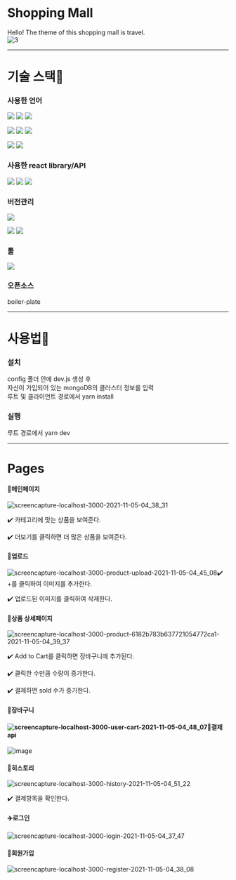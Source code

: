 # Shopping Mall

Hello! The theme of this shopping mall is travel.  
![3](https://user-images.githubusercontent.com/77483541/140176985-e3cdb134-35a5-41a6-aa93-b44f13e3b602.png)

------

# 기술 스택:baby_chick:

### 사용한 언어

<img src="https://img.shields.io/badge/JavaScript-F7DF1E?style=for-the-badge&logo=JavaScript&logoColor=black"> <img src="https://img.shields.io/badge/CSS3-1572B6?style=for-the-badge&logo=CSS3&logoColor=white"> <img src="https://img.shields.io/badge/HTML5-E34F26?style=for-the-badge&logo=HTML5&logoColor=white">

<img src="https://img.shields.io/badge/Node.js-339933?style=for-the-badge&logo=Node.js&logoColor=white"> <img src="https://img.shields.io/badge/Express-000000?style=for-the-badge&logo=Express&logoColor=white"> <img src="https://img.shields.io/badge/MongoDB-47A248?style=for-the-badge&logo=MongoDB&logoColor=white">

<img src="https://img.shields.io/badge/React-61DAFB?style=for-the-badge&logo=React&logoColor=black"> <img src="https://img.shields.io/badge/Redux-764ABC?style=for-the-badge&logo=Redux&logoColor=white">

### 사용한 react library/API

<img src="https://img.shields.io/badge/PayPal-00457C?style=for-the-badge&logo=PayPal&logoColor=white"> <img src="https://img.shields.io/badge/Ant Design-0170FE?style=for-the-badge&logo=Ant Design&logoColor=white"> <img src="https://img.shields.io/badge/Nodemon-76D04B?style=for-the-badge&logo=Nodemon&logoColor=white"> 

### 버전관리

<img src="https://img.shields.io/badge/Postman-FF6C37?style=for-the-badge&logo=Postman&logoColor=white"> 

<img src="https://img.shields.io/badge/Git-F05032?style=for-the-badge&logo=Git&logoColor=white"> <img src="https://img.shields.io/badge/GitHub-181717?style=for-the-badge&logo=GitHub&logoColor=white">

### 툴

<img src="https://img.shields.io/badge/Visual Studio Code-007ACC?style=for-the-badge&logo=Visual Studio Code&logoColor=white"> 

### 오픈소스

boiler-plate

------

# 사용법:eyes:

### 설치

config 폴더 안에 dev.js 생성 후  
자신이 가입되어 있는 mongoDB의 클러스터 정보를 입력  
루트 및 클라이언트 경로에서 yarn install

### 실행

루트 경로에서 yarn dev

------

# Pages

#### :sparkler:메인페이지

![screencapture-localhost-3000-2021-11-05-04_38_31](https://user-images.githubusercontent.com/77483541/140408917-4eaaeb02-0885-4458-81f6-086b436eba52.png)



:heavy_check_mark: 카테고리에 맞는 상품을 보여준다.

:heavy_check_mark: 더보기를 클릭하면 더 많은 상품을 보여준다.

#### :train:업로드

![screencapture-localhost-3000-product-upload-2021-11-05-04_45_08](https://user-images.githubusercontent.com/77483541/140409258-dd3bb2c3-1378-4ebe-9141-d2403a84da57.png):heavy_check_mark: +를 클릭하여 이미지를 추가한다.

:heavy_check_mark: 업로드된 이미지를 클릭하여 삭제한다.

#### :rocket:상품 상세페이지

![screencapture-localhost-3000-product-6182b783b637721054772ca1-2021-11-05-04_39_37](https://user-images.githubusercontent.com/77483541/140408679-fbf9aff0-ae8e-4b5e-8658-496ea633a3a5.png)

:heavy_check_mark: Add to Cart를 클릭하면 장바구니에 추가된다.

:heavy_check_mark: 클릭한 수만큼 수량이 증가한다.

:heavy_check_mark: 결제하면 sold 수가 증가한다.

#### :red_car:장바구니

#### ![screencapture-localhost-3000-user-cart-2021-11-05-04_48_07](https://user-images.githubusercontent.com/77483541/140409843-50d8991e-fed2-464e-aa80-a3b4ab49e9a5.png):ticket:결제api

![image](https://user-images.githubusercontent.com/77483541/140409681-18403a8f-a4f2-4aeb-a0b1-911c4f776129.png) 

#### :ship:히스토리

![screencapture-localhost-3000-history-2021-11-05-04_51_22](https://user-images.githubusercontent.com/77483541/140410064-b044748b-cc6a-4162-ba7e-45172e8deddd.png)

:heavy_check_mark: 결제항목을 확인한다.

#### :airplane:로그인

![screencapture-localhost-3000-login-2021-11-05-04_37_47](https://user-images.githubusercontent.com/77483541/140409027-b285c175-f85e-4e43-acfe-3a8732087b04.png)

#### :tram:회원가입

![screencapture-localhost-3000-register-2021-11-05-04_38_08](https://user-images.githubusercontent.com/77483541/140409030-26530026-ccb3-4d56-964f-e4868c4cfb86.png)
